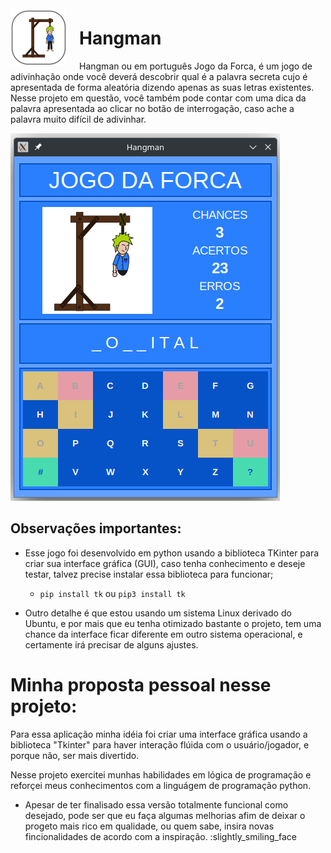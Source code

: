 <img src="./src/img/hangman_icon.svg" align="left" style="margin: 10px 20px 0px 0px; width: 90px">

# **Hangman**
Hangman ou em português Jogo da Forca, é um jogo de adivinhação onde você deverá descobrir qual é a palavra secreta cujo é apresentada de forma aleatória dizendo apenas as suas letras existentes.
Nesse projeto em questão, você também pode contar com uma dica da palavra apresentada ao clicar no botão de interrogação, caso ache a palavra muito difícil de adivinhar.

<img src="./src/img/screenshot.png" style="max-width: 450px">

## **Observações importantes:**
- Esse jogo foi desenvolvido em python usando a biblioteca TKinter para criar sua interface gráfica (GUI), caso tenha conhecimento e deseje testar, talvez precise instalar essa biblioteca para funcionar;
  - `pip install tk` ou `pip3 install tk`

- Outro detalhe é que estou usando um sistema Linux derivado do Ubuntu, e por mais que eu tenha otimizado bastante o projeto, tem uma chance da interface ficar diferente em outro sistema operacional, e certamente irá precisar de alguns ajustes.

# Minha proposta pessoal nesse projeto:
Para essa aplicação minha idéia foi criar uma interface gráfica usando a biblioteca "Tkinter" para haver interação flúida com o usuário/jogador, e porque não, ser mais divertido.

Nesse projeto exercitei munhas habilidades em lógica de programação e reforçei meus conhecimentos com a linguágem de programação python.

- Apesar de ter finalisado essa versão totalmente funcional como desejado, pode ser que eu faça algumas melhorias afim de deixar o progeto mais rico em qualidade, ou quem sabe, insira novas fincionalidades de acordo com a inspiração. :slightly_smiling_face
